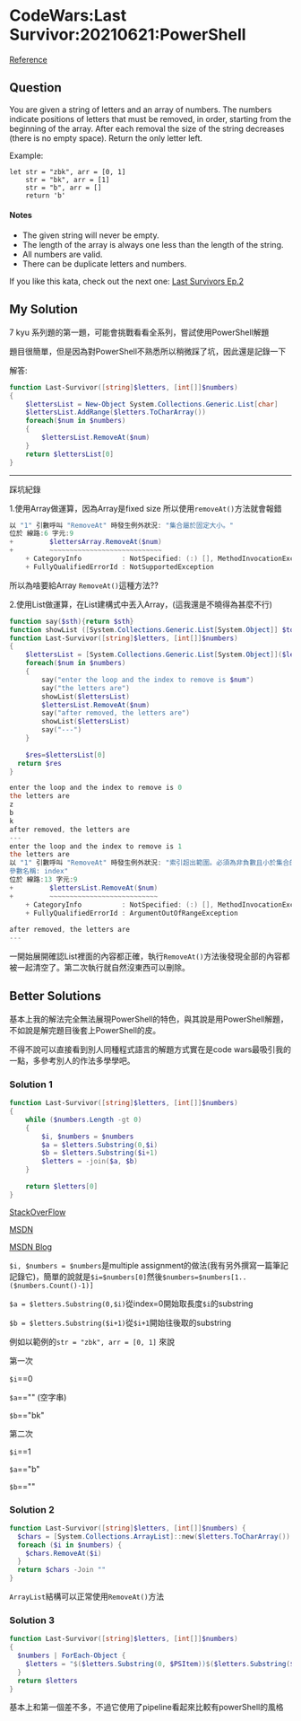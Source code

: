 # CodeWars:Last Survivor:20210621:PowerShell

[Reference](https://www.codewars.com/kata/609eee71109f860006c377d1/solutions/powershell)



## Question

You are given a string of letters and an array of numbers.
The numbers indicate positions of letters that must be removed, in order, starting from the beginning of the array.
After each removal the size of the string decreases (there is no empty space).
Return the only letter left.

Example:

```
let str = "zbk", arr = [0, 1]
    str = "bk", arr = [1]
    str = "b", arr = []
    return 'b'
```

#### Notes

- The given string will never be empty.
- The length of the array is always one less than the length of the string.
- All numbers are valid.
- There can be duplicate letters and numbers.

If you like this kata, check out the next one: [Last Survivors Ep.2](https://www.codewars.com/kata/60a1aac7d5a5fc0046c89651)

## My Solution

7 kyu 系列題的第一題，可能會挑戰看看全系列，嘗試使用PowerShell解題

題目很簡單，但是因為對PowerShell不熟悉所以稍微踩了坑，因此還是記錄一下

解答:

```powershell
function Last-Survivor([string]$letters, [int[]]$numbers)
{
    $lettersList = New-Object System.Collections.Generic.List[char]
    $lettersList.AddRange($letters.ToCharArray())
    foreach($num in $numbers)
    {
        $lettersList.RemoveAt($num)
    }
    return $lettersList[0]
}
```



---

踩坑紀錄

1.使用Array做運算，因為Array是fixed size 所以使用`removeAt()`方法就會報錯

```powershell
以 "1" 引數呼叫 "RemoveAt" 時發生例外狀況: "集合屬於固定大小。"
位於 線路:6 字元:9
+         $lettersArray.RemoveAt($num)
+         ~~~~~~~~~~~~~~~~~~~~~~~~~~~~
    + CategoryInfo          : NotSpecified: (:) [], MethodInvocationException
    + FullyQualifiedErrorId : NotSupportedException
```

所以為啥要給Array `RemoveAt()`這種方法??



2.使用List做運算，在List建構式中丟入Array，(這我還是不曉得為甚麼不行)

```powershell
function say($sth){return $sth}
function showList ([System.Collections.Generic.List[System.Object]] $toshow){foreach($l in $toshow){say($l)}}
function Last-Survivor([string]$letters, [int[]]$numbers)
{
    $lettersList = [System.Collections.Generic.List[System.Object]]($letters.ToCharArray());
    foreach($num in $numbers)
    {
        say("enter the loop and the index to remove is $num")
        say("the letters are")
        showList($lettersList)
        $lettersList.RemoveAt($num)
        say("after removed, the letters are")
        showList($lettersList)
        say("---")
    }
    
    $res=$lettersList[0]
  return $res
}
```

```powershell
enter the loop and the index to remove is 0
the letters are
z
b
k
after removed, the letters are
---
enter the loop and the index to remove is 1
the letters are
以 "1" 引數呼叫 "RemoveAt" 時發生例外狀況: "索引超出範圍。必須為非負數且小於集合的大小。
參數名稱: index"
位於 線路:13 字元:9
+         $lettersList.RemoveAt($num)
+         ~~~~~~~~~~~~~~~~~~~~~~~~~~~
    + CategoryInfo          : NotSpecified: (:) [], MethodInvocationException
    + FullyQualifiedErrorId : ArgumentOutOfRangeException
 
after removed, the letters are
---
```

一開始展開確認List裡面的內容都正確，執行`RemoveAt()`方法後發現全部的內容都被一起清空了。第二次執行就自然沒東西可以刪除。

## Better Solutions

基本上我的解法完全無法展現PowerShell的特色，與其說是用PowerShell解題，不如說是解完題目後套上PowerShell的皮。

不得不說可以直接看到別人同種程式語言的解題方式實在是code wars最吸引我的一點，多參考別人的作法多學學吧。

### Solution 1

```powershell
function Last-Survivor([string]$letters, [int[]]$numbers)
{
    while ($numbers.Length -gt 0) 
    {
        $i, $numbers = $numbers
        $a = $letters.Substring(0,$i)
        $b = $letters.Substring($i+1)
        $letters = -join($a, $b) 
    }
    
    return $letters[0]
}
```

[StackOverFlow](https://stackoverflow.com/questions/24754822/powershell-remove-item-0-from-an-array)

[MSDN](https://docs.microsoft.com/en-gb/powershell/module/microsoft.powershell.core/about/about_assignment_operators?view=powershell-5.1#assigning-multiple-variables)

[MSDN Blog](https://devblogs.microsoft.com/powershell/powershell-tip-how-to-shift-arrays/)

`$i, $numbers = $numbers`是multiple assignment的做法(我有另外撰寫一篇筆記記錄它)，簡單的說就是`$i=$numbers[0]`然後`$numbers=$numbers[1..($numbers.Count()-1)]`

`$a = $letters.Substring(0,$i)`從index=0開始取長度`$i`的substring

`$b = $letters.Substring($i+1)`從`$i+1`開始往後取的substring

例如以範例的`str = "zbk", arr = [0, 1]` 來說

第一次

`$i`==0

`$a`=="" (空字串)

`$b`=="bk"

第二次

`$i`==1

`$a`=="b"

`$b`==""



### Solution 2

```powershell
function Last-Survivor([string]$letters, [int[]]$numbers) {
  $chars = [System.Collections.ArrayList]::new($letters.ToCharArray())
  foreach ($i in $numbers) {
    $chars.RemoveAt($i)
  }
  return $chars -Join ""
}
```

`ArrayList`結構可以正常使用`RemoveAt()`方法

### Solution 3

```powershell
function Last-Survivor([string]$letters, [int[]]$numbers)
{
  $numbers | ForEach-Object {
    $letters = "$($letters.Substring(0, $PSItem))$($letters.Substring($PSItem + 1))"
  }
  return $letters
}
```

基本上和第一個差不多，不過它使用了pipeline看起來比較有powerShell的風格
